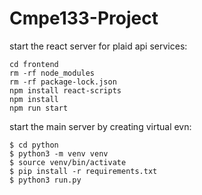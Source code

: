# Cmpe133-Project

start the react server for plaid api services:
```
cd frontend
rm -rf node_modules
rm -rf package-lock.json
npm install react-scripts
npm install
npm run start
```
start the main server by creating virtual evn:
```
$ cd python
$ python3 -m venv venv
$ source venv/bin/activate
$ pip install -r requirements.txt
$ python3 run.py
```
